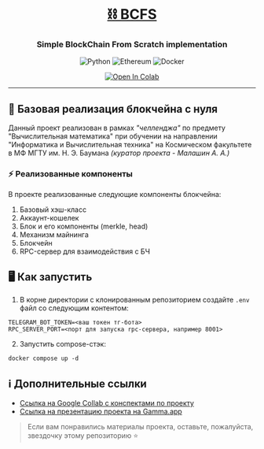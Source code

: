 <h1 align="center"><b><u>⛓ BCFS</u></b></h1>

<h3 align="center">Simple BlockChain From Scratch implementation</h3>

<div align="center">
    
![Python](https://img.shields.io/badge/python-3670A0?style=for-the-badge&logo=python&logoColor=ffdd54)
![Ethereum](https://img.shields.io/badge/Ethereum-3C3C3D?style=for-the-badge&logo=Ethereum&logoColor=white)
![Docker](https://img.shields.io/badge/docker-%230db7ed.svg?style=for-the-badge&logo=docker&logoColor=white)

</div>

<div align="center">
    
[![Open In Colab](https://colab.research.google.com/assets/colab-badge.svg)](https://colab.research.google.com/drive/1EPN0kpwHq9O7rogYHsGUea2weRKFC9nS?usp=sharing)

</div>

---

## 💼 Базовая реализация блокчейна с нуля

Данный проект реализован в рамках *"челленджа"* по предмету "Вычислительная математика" при обучении на направлении "Информатика и Вычислительная техника" на Космическом факультете в МФ МГТУ им. Н. Э. Баумана 
*(куратор проекта - Малашин А. А.)*

### ⚡️ Реализованные компоненты
В проекте реализованные следующие компоненты блокчейна:

1. Базовый хэш-класс
2. Аккаунт-кошелек
3. Блок и его компоненты (merkle, head)
4. Механизм майнинга
5. Блокчейн
6. RPC-сервер для взаимодействия с БЧ

## 🖥️ Как запустить

1. В корне директории с клонированным репозиторием создайте `.env` файл со следующим контентом:

```
TELEGRAM_BOT_TOKEN=<ваш токен тг-бота>
RPC_SERVER_PORT=<порт для запуска rpc-сервера, например 8001>
```

2. Запустить compose-стэк:


```
docker compose up -d
```

## ℹ️ Дополнительные ссылки

- [Ссылка на Google Collab с конспектами по проекту](https://colab.research.google.com/drive/1EPN0kpwHq9O7rogYHsGUea2weRKFC9nS?usp=sharing)
- [Ссылка на презентацию проекта на Gamma.app](https://gamma.app/public/-iisj401tgwldi21)

> Если вам понравились материалы проекта, оставьте, пожалуйста, звездочку этому репозиторию ⭐️
